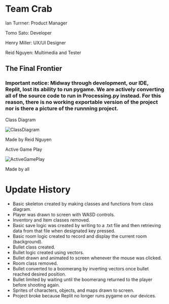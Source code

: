 # Team Crab

Ian Turrner: Product Manager

Tomo Sato: Developer

Henry Miller: UX/UI Designer 

Reid Nguyen: Multimedia and Tester


## The Final Frontier

### Important notice: Midway through development, our IDE, Replit, lost its ability to run pygame. We are actively converting all of the source code to run in Processing.py instead. For this reason, there is no working exportable version of the project nor is there a picture of the runnning project.

Class Diagram

![ClassDiagram](https://user-images.githubusercontent.com/111540839/230961004-6ebaf4a6-885c-46c4-8930-313976a2284a.png)

Made by Reid Nguyen

Active Game Play

![ActiveGamePlay](https://github.com/TomoCroissant/Crab/blob/main/Images/activeGamePlay.png?raw=true)

Made by all

# Update History

* Basic skeleton created by making classes and functions from class diagram.
* Player was drawn to screen with WASD controls.
* Inventory and Item classes removed.
* Basic save logic was created by writing to a .txt file and then retrieving data from that file when designated key pressed.
* Basic room logic created to record and display the current room (background).
* Bullet class created.
* Bullet logic created using vectors.
* Bullet drawn and animated to screen whenever the mouse was clicked.
* Room class removed.
* Bullet converted to a boomerang by inverting vectors once bullet reached desired position.
* Bullet limited by waiting until the boomerang returned to the player before shooting again.
* Sprites of characters, objects, and maps drawn to screen.
* Project broke because Replit no longer runs pygame on our devices.
